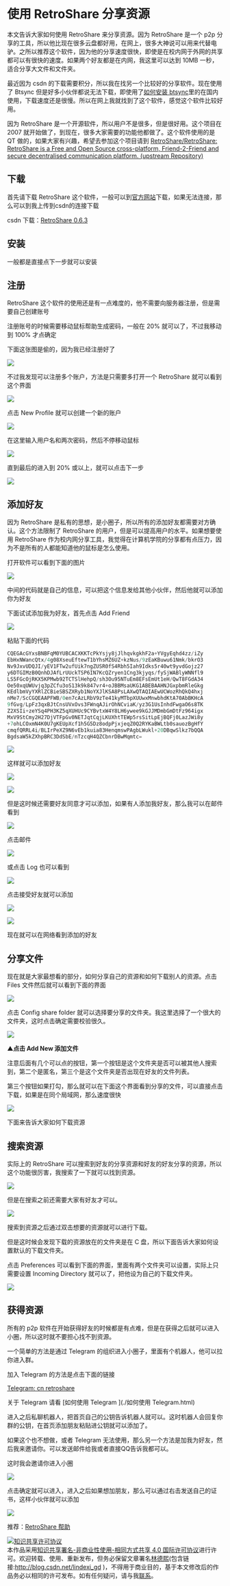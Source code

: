 
# 使用 RetroShare 分享资源

本文告诉大家如何使用 RetroShare 来分享资源。因为 RetroShare 是一个 p2p 分享的工具，所以他比现在很多云盘都好用，在网上，很多大神说可以用来代替电驴。之所以推荐这个软件，因为他的分享速度很快，即使是在校内网于外网的共享都可以有很快的速度。如果两个好友都是在内网，我这里可以达到 10MB 一秒，适合分享大文件和文件夹。
<!-- 标签：软件，资源分享，p2p -->

<!--more-->


<div id="toc"></div>

最近因为 csdn 的下载需要积分，所以我在找另一个比较好的分享软件。现在使用了 Btsync 但是好多小伙伴都说无法下载，即使用了[如何安装 btsync](https://lindexi.github.io/lindexi/post/%E5%A6%82%E4%BD%95%E5%AE%89%E8%A3%85-btsync.html )里的在国内使用，下载速度还是很慢。所以在网上我就找到了这个软件，感觉这个软件比较好用。

因为 RetroShare 是一个开源软件，所以用户不是很多，但是很好用。这个项目在 2007 就开始做了，到现在，很多大家需要的功能他都做了。这个软件使用的是 QT 做的，如果大家有兴趣，希望去参加这个项目请到 [RetroShare/RetroShare: RetroShare is a Free and Open Source cross-platform, Friend-2-Friend and secure decentralised communication platform. (upstream Repository)](https://github.com/RetroShare/RetroShare )

## 下载 

首先请下载 RetroShare 这个软件，一般可以到[官方网站](http://retroshare.net/)下载，如果无法连接，那么可以到我上传到csdn的连接下载

csdn 下载：[RetroShare 0.6.3 ](http://download.csdn.net/download/lindexi_gd/10253932 )

## 安装

一般都是直接点下一步就可以安装

## 注册

RetroShare 这个软件的使用还是有一点难度的，他不需要向服务器注册，但是需要自己创建账号

注册账号的时候需要移动鼠标帮助生成密码，一般在 20% 就可以了，不过我移动到 100% 才点确定

下面这张图是偷的，因为我已经注册好了

![](http://7xqpl8.com1.z0.glb.clouddn.com/34fdad35-5dfe-a75b-2b4b-8c5e313038e2%2F201822112240.jpg)

不过我发现可以注册多个账户，方法是只需要多打开一个 RetroShare 就可以看到这个界面

![](http://7xqpl8.com1.z0.glb.clouddn.com/34fdad35-5dfe-a75b-2b4b-8c5e313038e2%2F2018221154320.jpg)

点击 New Profile 就可以创建一个新的账户

![](http://7xqpl8.com1.z0.glb.clouddn.com/34fdad35-5dfe-a75b-2b4b-8c5e313038e2%2F2018221154353.jpg)

在这里输入用户名和两次密码，然后不停移动鼠标

![](http://7xqpl8.com1.z0.glb.clouddn.com/34fdad35-5dfe-a75b-2b4b-8c5e313038e2%2F2018221154436.jpg)

直到最后的进入到 20% 或以上，就可以点击下一步

![](http://7xqpl8.com1.z0.glb.clouddn.com/34fdad35-5dfe-a75b-2b4b-8c5e313038e2%2F2018221154622.jpg)


## 添加好友

因为 RetroShare 是私有的思想，是小圈子，所以所有的添加好友都需要对方确认。这个方法限制了 RetroShare 的用户，但是可以提高用户的水平。如果想要使用 RetroShare 作为校内网分享工具，我觉得在计算机学院的分享都有点压力，因为不是所有的人都能知道他的鼠标是怎么使用。

打开软件可以看到下面的图片

![](http://7xqpl8.com1.z0.glb.clouddn.com/34fdad35-5dfe-a75b-2b4b-8c5e313038e2%2F201822121155.jpg)

中间的代码就是自己的信息，可以把这个信息发给其他小伙伴，然后他就可以添加你为好友

下面试试添加我为好友，首先点击 Add Friend

![](http://7xqpl8.com1.z0.glb.clouddn.com/34fdad35-5dfe-a75b-2b4b-8c5e313038e2%2F2018221124959.jpg)

粘贴下面的代码

```csharp
CQEGAcGYxsBNBFqM0YUBCACXKKTcPkYsjy8jJlhqvkgkhF2a+YVgyEqhd4zz/iZy
EbHxNWancQtx/4g08XseuEftewT1bYhsMZ6UZ+kzNus/9zEaKBuwu61Nmk/bkrO3
Nv9JxvUDQJI/yEV1FTw2ufUik7ngZUSR0fS4Rbh5Iah9Idks5r40wt9yvdGojz27
y6DTGIMzB0QnhDJAfLrUUckTSP6IN7KcQZryen1Cng3kjyqs/fySjWABlyWNNfl9
LS5FGcOjRKX5KPMwb92TCTSlHehpQ/sh3Ou95NTuEm8EFsEmUt1eH/QwT8FGdA34
Oe50xqUWUvjq3pZCfu3oS13k9k847vr4+oJBBMsaUKG1ABEBAAHNJGxpbmRleGkg
KEdlbmVyYXRlZCBieSBSZXRyb1NoYXJlKSA8PsLAXwQTAQIAEwUCWozRhQkQ4hxj
nMe7/ScCGQEAAPFWB/0en7cAzLRbV9zTe41kyMTbpXUUwxMnwbhdKtA70AbBKHcA
9fGvg/LpFz3qxBJtCnsUVxOvs3FWnqAJirOhNCviaK/yz3G1UsInhdFwgaO6s8TK
Z2XSIi+zeYSq4PH3KZ5qXUHUc9CYBvtxW4Y8LH6ywee9kGJJMDmbGmDtFz964igx
MxV9StCmy2H27DjVTFpGv0NETJqtCqjLKUXhtTEWp5rsSitLpEjBQFj0LazJWi8y
+7ohLCOxmN4K0U7gKEUpXcf1h5G5Dz8odpPjxjeqZ0Q2RYKaBWLtb0sauozBgHfY
cmqfQRRL4i/BLIrPeXZ9N6vEb1kuia83HenqmswPAgbLWukl+20DBqwSlkz7bQQA
BgdsaW5kZXhpBRC3DdSbE/nTzcqH4QZCbnrDBwMqmtc=
```

![](http://7xqpl8.com1.z0.glb.clouddn.com/34fdad35-5dfe-a75b-2b4b-8c5e313038e2%2F2018221155128.jpg)

这样就可以添加好友

![](http://7xqpl8.com1.z0.glb.clouddn.com/34fdad35-5dfe-a75b-2b4b-8c5e313038e2%2F2018221155154.jpg)

![](http://7xqpl8.com1.z0.glb.clouddn.com/34fdad35-5dfe-a75b-2b4b-8c5e313038e2%2F2018221155225.jpg)

但是这时候还需要好友同意才可以添加，如果有人添加我好友，那么我可以在邮件看到

![](http://7xqpl8.com1.z0.glb.clouddn.com/34fdad35-5dfe-a75b-2b4b-8c5e313038e2%2F2018221155311.jpg)

点击邮件

![](http://7xqpl8.com1.z0.glb.clouddn.com/34fdad35-5dfe-a75b-2b4b-8c5e313038e2%2F2018221155352.jpg)

或点击 Log 也可以看到

![](http://7xqpl8.com1.z0.glb.clouddn.com/34fdad35-5dfe-a75b-2b4b-8c5e313038e2%2F2018221155451.jpg)

点击接受好友就可以添加

![](http://7xqpl8.com1.z0.glb.clouddn.com/34fdad35-5dfe-a75b-2b4b-8c5e313038e2%2F2018221155519.jpg)

![](http://7xqpl8.com1.z0.glb.clouddn.com/34fdad35-5dfe-a75b-2b4b-8c5e313038e2%2F2018221155530.jpg)

现在就可以在网络看到添加的好友

## 分享文件

现在就是大家最想看的部分，如何分享自己的资源和如何下载别人的资源。点击 Files 文件然后就可以看到下面的界面

![](http://7xqpl8.com1.z0.glb.clouddn.com/34fdad35-5dfe-a75b-2b4b-8c5e313038e2%2F2018221163546.jpg)

点击 Config share folder 就可以选择要分享的文件夹。我这里选择了一个很大的文件夹，这时点击确定需要校验很久。

![](http://7xqpl8.com1.z0.glb.clouddn.com/34fdad35-5dfe-a75b-2b4b-8c5e313038e2%2F201822116350.jpg)

▲**点击 Add New 添加文件**

注意后面有几个可以点的按钮，第一个按钮是这个文件夹是否可以被其他人搜索到，第二个是匿名，第三个是这个文件夹是否出现在好友的文件列表。

第三个按钮如果打勾，那么就可以在下面这个界面看到分享的文件，可以直接点击下载，如果是在同个局域网，那么速度很快

![](http://7xqpl8.com1.z0.glb.clouddn.com/34fdad35-5dfe-a75b-2b4b-8c5e313038e2%2F201822116310.jpg)

下面来告诉大家如何下载资源

## 搜索资源

实际上的 RetroShare 可以搜索到好友的分享资源和好友的好友分享的资源，所以这个功能很厉害，我搜索了一下就可以找到资源。

![](http://7xqpl8.com1.z0.glb.clouddn.com/34fdad35-5dfe-a75b-2b4b-8c5e313038e2%2F2018221151058.jpg)

但是在搜索之前还需要大家有好友才可以。

![](http://7xqpl8.com1.z0.glb.clouddn.com/34fdad35-5dfe-a75b-2b4b-8c5e313038e2%2F2018221161456.jpg)

搜索到资源之后通过双击想要的资源就可以进行下载。

但是这时候会发现下载的资源放在的文件夹是在 C 盘，所以下面告诉大家如何设置默认的下载文件夹。

点击 Preferences 可以看到下面的界面，里面有两个文件夹可以设置，实际上只需要设置 Incoming Directory 就可以了，把他设为自己的下载文件夹。

![](http://7xqpl8.com1.z0.glb.clouddn.com/34fdad35-5dfe-a75b-2b4b-8c5e313038e2%2F2018221151439.jpg)

## 获得资源

所有的 p2p 软件在开始获得好友的时候都是有点难，但是在获得之后就可以进入小圈，所以这时就不要担心找不到资源。

一个简单的方法是通过 Telegram 的组织进入小圈子，里面有个机器人，他可以拉你进入群。

加入 Telegram 的方法是点击下面的链接

[Telegram: cn retroshare](https://t.me/cnretroshare )

关于 Telegram 请看 [如何使用 Telegram ](./如何使用 Telegram.html)

进入之后私聊机器人，把首页自己的公钥告诉机器人就可以。这时机器人会回复你群的公钥，在首页添加朋友粘贴进公钥就可以添加了。

如果这个也不想做，或者 Telegram 无法使用，那么另一个方法是加我为好友，然后我来邀请你。可以发送邮件给我或者直接QQ告诉我都可以。

这时我会邀请你进入小圈

![](http://7xqpl8.com1.z0.glb.clouddn.com/34fdad35-5dfe-a75b-2b4b-8c5e313038e2%2F2018221162834.jpg)

点击确定就可以进入，进入之后如果想加朋友，那么可以通过右击发送自己的证书，这样小伙伴就可以添加

![](http://7xqpl8.com1.z0.glb.clouddn.com/34fdad35-5dfe-a75b-2b4b-8c5e313038e2%2F2018221162952.jpg)

推荐：[RetroShare 帮助](https://gongzisun.github.io/ )





<a rel="license" href="http://creativecommons.org/licenses/by-nc-sa/4.0/"><img alt="知识共享许可协议" style="border-width:0" src="https://licensebuttons.net/l/by-nc-sa/4.0/88x31.png" /></a><br />本作品采用<a rel="license" href="http://creativecommons.org/licenses/by-nc-sa/4.0/">知识共享署名-非商业性使用-相同方式共享 4.0 国际许可协议</a>进行许可。欢迎转载、使用、重新发布，但务必保留文章署名[林德熙](http://blog.csdn.net/lindexi_gd)(包含链接:http://blog.csdn.net/lindexi_gd )，不得用于商业目的，基于本文修改后的作品务必以相同的许可发布。如有任何疑问，请与我[联系](mailto:lindexi_gd@163.com)。